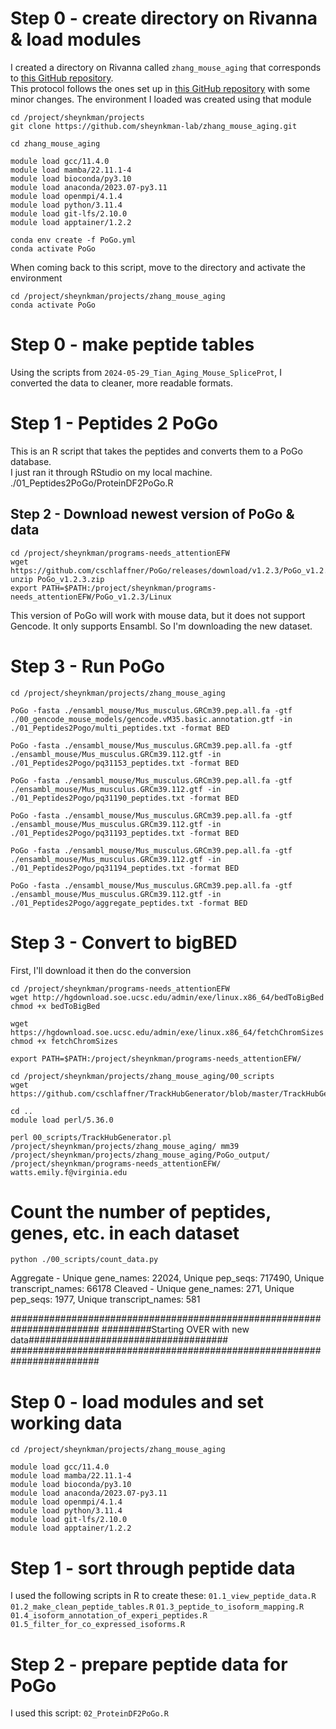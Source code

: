 # Step 0 - create directory on Rivanna & load modules
I created a directory on Rivanna called `zhang_mouse_aging` that corresponds to [this GitHub repository](https://github.com/sheynkman-lab/zhang_mouse_aging). <br/>
This protocol follows the ones set up in [this GitHub repository](https://github.com/efwatts/PoGo2GenomeBrowser) with some minor changes. The environment I loaded was created using that module <br/>
```
cd /project/sheynkman/projects
git clone https://github.com/sheynkman-lab/zhang_mouse_aging.git

cd zhang_mouse_aging

module load gcc/11.4.0
module load mamba/22.11.1-4
module load bioconda/py3.10
module load anaconda/2023.07-py3.11
module load openmpi/4.1.4
module load python/3.11.4
module load git-lfs/2.10.0
module load apptainer/1.2.2

conda env create -f PoGo.yml
conda activate PoGo
```

When coming back to this script, move to the directory and activate the environment
```
cd /project/sheynkman/projects/zhang_mouse_aging
conda activate PoGo
```

# Step  0 - make peptide tables
Using the scripts from `2024-05-29_Tian_Aging_Mouse_SpliceProt`, I converted the data to cleaner, more readable formats. 

# Step 1 - Peptides 2 PoGo
This is an R script that takes the peptides and converts them to a PoGo database. <br/>
I just ran it through RStudio on my local machine. <br/>
./01_Peptides2PoGo/ProteinDF2PoGo.R

## Step 2 - Download newest version of PoGo & data
```
cd /project/sheynkman/programs-needs_attentionEFW
wget https://github.com/cschlaffner/PoGo/releases/download/v1.2.3/PoGo_v1.2.3.zip
unzip PoGo_v1.2.3.zip
export PATH=$PATH:/project/sheynkman/programs-needs_attentionEFW/PoGo_v1.2.3/Linux
```
This version of PoGo will work with mouse data, but it does not support Gencode. It only supports Ensambl. So I'm downloading the new dataset.

# Step 3 - Run PoGo
```
cd /project/sheynkman/projects/zhang_mouse_aging

PoGo -fasta ./ensambl_mouse/Mus_musculus.GRCm39.pep.all.fa -gtf ./00_gencode_mouse_models/gencode.vM35.basic.annotation.gtf -in ./01_Peptides2Pogo/multi_peptides.txt -format BED

PoGo -fasta ./ensambl_mouse/Mus_musculus.GRCm39.pep.all.fa -gtf ./ensambl_mouse/Mus_musculus.GRCm39.112.gtf -in ./01_Peptides2Pogo/pq31153_peptides.txt -format BED

PoGo -fasta ./ensambl_mouse/Mus_musculus.GRCm39.pep.all.fa -gtf ./ensambl_mouse/Mus_musculus.GRCm39.112.gtf -in ./01_Peptides2Pogo/pq31190_peptides.txt -format BED

PoGo -fasta ./ensambl_mouse/Mus_musculus.GRCm39.pep.all.fa -gtf ./ensambl_mouse/Mus_musculus.GRCm39.112.gtf -in ./01_Peptides2Pogo/pq31193_peptides.txt -format BED

PoGo -fasta ./ensambl_mouse/Mus_musculus.GRCm39.pep.all.fa -gtf ./ensambl_mouse/Mus_musculus.GRCm39.112.gtf -in ./01_Peptides2Pogo/pq31194_peptides.txt -format BED

PoGo -fasta ./ensambl_mouse/Mus_musculus.GRCm39.pep.all.fa -gtf ./ensambl_mouse/Mus_musculus.GRCm39.112.gtf -in ./01_Peptides2Pogo/aggregate_peptides.txt -format BED
```

# Step 3 - Convert to bigBED
First, I'll download it then do the conversion
```
cd /project/sheynkman/programs-needs_attentionEFW
wget http://hgdownload.soe.ucsc.edu/admin/exe/linux.x86_64/bedToBigBed
chmod +x bedToBigBed

wget https://hgdownload.soe.ucsc.edu/admin/exe/linux.x86_64/fetchChromSizes
chmod +x fetchChromSizes

export PATH=$PATH:/project/sheynkman/programs-needs_attentionEFW/

cd /project/sheynkman/projects/zhang_mouse_aging/00_scripts
wget https://github.com/cschlaffner/TrackHubGenerator/blob/master/TrackHubGenerator.pl

cd ..
module load perl/5.36.0

perl 00_scripts/TrackHubGenerator.pl /project/sheynkman/projects/zhang_mouse_aging/ mm39 /project/sheynkman/projects/zhang_mouse_aging/PoGo_output/ /project/sheynkman/programs-needs_attentionEFW/ watts.emily.f@virginia.edu

```

# Count the number of peptides, genes, etc. in each dataset 
```
python ./00_scripts/count_data.py
```
Aggregate - Unique gene_names: 22024, Unique pep_seqs: 717490, Unique transcript_names: 66178
Cleaved - Unique gene_names: 271, Unique pep_seqs: 1977, Unique transcript_names: 581



########################################################################
#########Starting OVER with new data####################################
########################################################################

# Step 0 - load modules and set working data
```
cd /project/sheynkman/projects/zhang_mouse_aging

module load gcc/11.4.0
module load mamba/22.11.1-4
module load bioconda/py3.10
module load anaconda/2023.07-py3.11
module load openmpi/4.1.4
module load python/3.11.4
module load git-lfs/2.10.0
module load apptainer/1.2.2
```

# Step 1 - sort through peptide data
I used the following scripts in R to create these:
`01.1_view_peptide_data.R`
`01.2_make_clean_peptide_tables.R`
`01.3_peptide_to_isoform_mapping.R`
`01.4_isoform_annotation_of_experi_peptides.R`
`01.5_filter_for_co_expressed_isoforms.R`

# Step 2 - prepare peptide data for PoGo
I used this script:
`02_ProteinDF2PoGo.R`